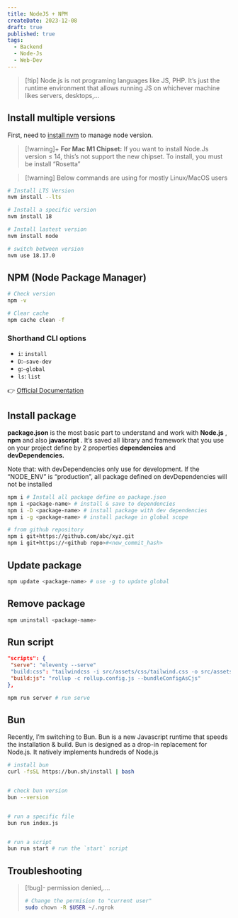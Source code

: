 ```yaml
---
title: NodeJS + NPM
createDate: 2023-12-08
draft: true
published: true
tags:
  - Backend
  - Node-Js
  - Web-Dev
---
```


> [!tip] Node.js is not programing languages like JS, PHP. It’s just the runtime environment that allows running JS on
> whichever machine likes servers, desktops,…

## Install multiple versions

First, need to [install nvm](https://github.com/nvm-sh/nvm) to manage node version.

> [!warning]+ **For Mac M1 Chipset:** If you want to install Node.Js version ≤ 14, this’s not support the new chipset.
> To install, you must be install “Rosetta”

> [!warning] Below commands are using for mostly Linux/MacOS users

```bash
# Install LTS Version
nvm install --lts
```

```bash
# Install a specific version
nvm install 18
```

```bash
# Install lastest version
nvm install node
```

```bash
# switch between version
nvm use 18.17.0
```

## NPM (Node Package Manager)

```bash
# Check version
npm -v
```

```bash
# Clear cache
npm cache clean -f
```

### Shorthand CLI options

- `i`: `install`
- `D`:`—save-dev`
- `g`:`—global`
- `ls`: `list`

👉 [Official Documentation](https://docs.npmjs.com/)

## Install package

**package.json** is the most basic part to understand and work with **Node.js** , **npm** and also **javascript** . It’s
saved all library and framework that you use on your project define by 2 properties **dependencies** and
**devDependencies.**

Note that: with devDependencies only use for development. If the “NODE_ENV” is “production”, all package defined on
devDependencies will not be installed

```bash
npm i # Install all package define on package.json
npm i <package-name> # install & save to dependencies
npm i -D <package-name> # install package with dev dependencies
npm i -g <package-name> # install package in global scope
```

```bash
# from github repository
npm i git+https://github.com/abc/xyz.git
npm i git+https://<github repo>#<new_commit_hash>
```

## Update package

```bash
npm update <package-name> # use -g to update global
```

## Remove package

```bash
npm uninstall <package-name>
```

## Run script

```json title="package.json"
"scripts": {
 "serve": "eleventy --serve"
 "build:css": "tailwindcss -i src/assets/css/tailwind.css -o src/assets/css/main.css --postcss",
 "build:js": "rollup -c rollup.config.js --bundleConfigAsCjs"
},
```

```bash
npm run server # run serve
```

## Bun

Recently, I’m switching to Bun. Bun is a new Javascript runtime that speeds the installation & build. Bun is designed as
a drop-in replacement for Node.js. It natively implements hundreds of Node.js

```bash
# install bun
curl -fsSL https://bun.sh/install | bash
```

```bash

# check bun version
bun --version
```

```bash

# run a specific file
bun run index.js
```

```bash

# run a script
bun run start # run the `start` script
```

## Troubleshooting

> [!bug]- permission denied,….
>
> ```bash
> # Change the permision to "current user"
> sudo chown -R $USER ~/.ngrok
> ```

